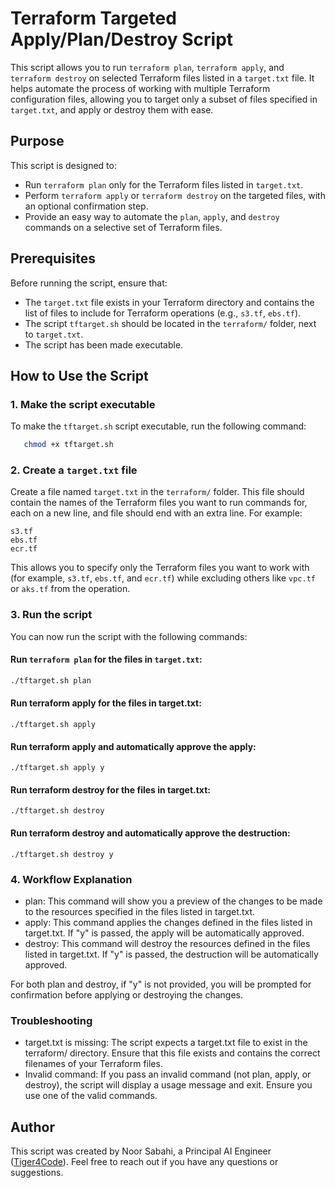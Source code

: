 # Terraform Targeted Apply/Plan/Destroy Script

This script allows you to run `terraform plan`, `terraform apply`, and `terraform destroy` on selected Terraform files listed in a `target.txt` file. It helps automate the process of working with multiple Terraform configuration files, allowing you to target only a subset of files specified in `target.txt`, and apply or destroy them with ease.

## Purpose

This script is designed to:
- Run `terraform plan` only for the Terraform files listed in `target.txt`.
- Perform `terraform apply` or `terraform destroy` on the targeted files, with an optional confirmation step.
- Provide an easy way to automate the `plan`, `apply`, and `destroy` commands on a selective set of Terraform files.

## Prerequisites

Before running the script, ensure that:
- The `target.txt` file exists in your Terraform directory and contains the list of files to include for Terraform operations (e.g., `s3.tf`, `ebs.tf`).
- The script `tftarget.sh` should be located in the `terraform/` folder, next to `target.txt`.
- The script has been made executable.

## How to Use the Script

### 1. Make the script executable

To make the `tftarget.sh` script executable, run the following command:
```bash
   chmod +x tftarget.sh
```

### 2. Create a `target.txt` file

Create a file named `target.txt` in the `terraform/` folder. This file should contain the names of the Terraform files you want to run commands for, each on a new line, and file should end with an extra line. For example:
```
s3.tf 
ebs.tf 
ecr.tf

```

This allows you to specify only the Terraform files you want to work with (for example, `s3.tf`, `ebs.tf`, and `ecr.tf`) while excluding others like `vpc.tf` or `aks.tf` from the operation.


### 3. Run the script

You can now run the script with the following commands:

#### Run `terraform plan` for the files in `target.txt`:
```bash
./tftarget.sh plan
```

#### Run terraform apply for the files in target.txt:
```
./tftarget.sh apply
```

#### Run terraform apply and automatically approve the apply:
```
./tftarget.sh apply y
```

#### Run terraform destroy for the files in target.txt:
```
./tftarget.sh destroy
```

#### Run terraform destroy and automatically approve the destruction:
```
./tftarget.sh destroy y
```

### 4. Workflow Explanation
- plan: This command will show you a preview of the changes to be made to the resources specified in the files listed in target.txt. 
- apply: This command applies the changes defined in the files listed in target.txt. If "y" is passed, the apply will be automatically approved.
- destroy: This command will destroy the resources defined in the files listed in target.txt. If "y" is passed, the destruction will be automatically approved.

For both plan and destroy, if "y" is not provided, you will be prompted for confirmation before applying or destroying the changes.


### Troubleshooting

- target.txt is missing: The script expects a target.txt file to exist in the terraform/ directory. Ensure that this file exists and contains the correct filenames of your Terraform files.
- Invalid command: If you pass an invalid command (not plan, apply, or destroy), the script will display a usage message and exit. Ensure you use one of the valid commands.


## Author

This script was created by Noor Sabahi, a Principal AI Engineer ([Tiger4Code](https://www.youtube.com/@tiger4code)). Feel free to reach out if you have any questions or suggestions.